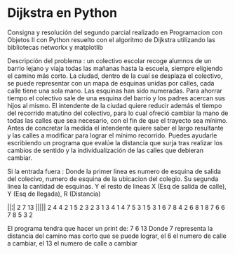 # Dijkstra en Python
Consigna y resolución del segundo parcial realizado en Programacion con Objetos II con Python resuelto con el algoritmo de Dijkstra utilizando las bibliotecas networkx y matplotlib

Descripción del problema :
un colectivo escolar recoge alumnos de
un barrio lejano y viaja todas las mañanas
hasta la escuela, siempre eligiendo el
camino más corto. La ciudad, dentro de la
cual se desplaza el colectivo, se puede
representar con un mapa de esquinas
unidas por calles, cada calle tiene una sola
mano. Las esquinas han sido numeradas.
Para ahorrar tiempo el colectivo sale de
una esquina del barrio y los padres
acercan sus hijos al mismo. El intendente
de la ciudad quiere reducir además el
tiempo del recorrido matutino del
colectivo, para lo cual ofreció cambiar la
mano de todas las calles que sea
necesario, con el fin de que el trayecto sea
mínimo.
Antes de concretar la medida el
intendente quiere saber el largo resultante
y las calles a modificar para lograr el
mínimo recorrido. Puedes ayudarle
escribiendo un programa que evalúe la
distancia que surja tras realizar los
cambios de sentido y la individualización
de las calles que debieran cambiar.

Si la entrada fuera : Donde la primer linea
es numero de esquina de salida del colecivo, 
numero de esquina de la
ubicacion del colegio. Su segunda linea 
la cantidad de esquinas. Y el resto de lineas
X (Esq de salida de calle), Y (Esq de llegada), R (Distancia)

||¦|
2 7
13
|||||
2 4 4
2 1 5
2 3 2
3 1 3
4 1 4
7 5 3
1 5 3
1 6 7
8 4 2
6 8 1
8 7 6
6 7 8
5 3 2

El programa tendra que hacer un print de:
7 
6 13
Donde 7 representa la distancia del camino mas corto que se puede lograr,
el 6 el numero de calle a cambiar, el 13 el numero de calle a cambiar





